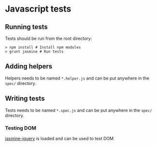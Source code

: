 # Javascript tests

## Running tests

Tests should be run from the root directory:

    > npm install # Install npm modules
    > grunt jasmine # Run tests

## Adding helpers

Helpers needs to be named `*.helper.js` and can be put anywhere in the `spec/` directory.

## Writing tests

Tests needs to be named `*.spec.js` and can be put anywhere in the `spec/` directory.

### Testing DOM

[jasmine-jquery](https://github.com/velesin/jasmine-jquery) is loaded and can be used to test DOM
